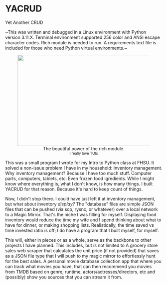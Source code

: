 # YACRUD
Yet Another CRUD

~This was written and debugged in a Linux environment with Python version 3.11.X.
Terminal environment supported 256 color and ANSI escape character codes.
Rich module is needed to run.
A requirements text file is included for those who need Python virtual environments.~

<figure>
  <center>
    <img width="921" height="293" alt="image" src="https://github.com/user-attachments/assets/b19cf134-e57a-48f1-b08a-7069194f715f" />
    <figcaption>The beautiful power of the rich module.</figcaption>
    <figcaption><small>I really love TUIs</small></figcaption>
  </center>
</figure>

This was a small program I wrote for my Intro to Python class at FHSU. It solved a non-issue problem I have in my household:
Inventory management.
Why inventory management?
Because I have too much stuff.
Computer parts, computers, tablets, etc.
Even frozen food igredients.
While I might know where everything is, what I don't know, is how many things.
I built YACRUD for that reason. Because it's hard to keep count of things.

Now, I didn't stop there. I could have just left it at inventory management, but what about inventory *display?*
The "database" files are simple JSON files that can be pushed (via scp, rysnc, or whatever) over a local network to a Magic Mirror.
That's the niche I was filling for myself. Displaying food inventory would reduce the time my wife and I spend thinking about what to have for dinner, or making shopping lists.
Realistically, the time saved vs time invested ratio is off; I do have a program that I built myself, for myself.

This will, either in pieces or as a whole, serve as the backbone to other projects I have planned.
This includes, but is not limited to
A grocery store sales web scraper that calculates the unit price (if not provided) that saves as a JSON file type that I will push to my magic mirror to effortlessly hunt for the best sales.
A personal movie database collection app that where you can track what movies you have, that can then recommend you movies from TMDB based on genre, runtime, actors/actresses/directors, etc and (possibly) show you sources that you can stream it from.
